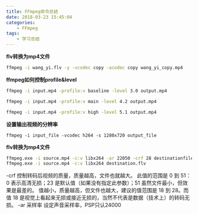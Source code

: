 ```yaml
---
title: FFmpeg命令总结
date: 2018-03-23 15:45:04
categories:
	- FFmpeg
tags:
	- 学习总结
---
```


**flv转换为mp4文件**
``` sh
ffmpeg -i wang_yi.flv -y -vcodec copy -acodec copy wang_yi_copy.mp4
```
<!-- more -->

**ffmpeg如何控制profile&level**
``` sh
ffmpeg -i input.mp4 -profile:v baseline -level 3.0 output.mp4

ffmpeg -i input.mp4 -profile:v main -level 4.2 output.mp4

ffmpeg -i input.mp4 -profile:v high -level 5.1 output.mp4
```

**设置输出视频的分辨率**
```
ffmpeg -i input_file -vcodec h264 -s 1280x720 output_file  
```

**flv转换为mp4文件**
``` sh
ffmpeg.exe -i source.mp4 -c:v libx264 -ar 22050 -crf 28 destinationfile.flv
ffmpeg.exe -i source.mp4 -c:v libx264 destination.flv
```
-crf 控制转码后视频的质量，质量越高，文件也就越大。
此值的范围是 0 到 51：0 表示高清无损；23 是默认值（如果没有指定此参数）；51 虽然文件最小，但效果是最差的。
值越小，质量越高，但文件也越大，建议的值范围是 18 到 28。而值 18 是视觉上看起来无损或接近无损的，当然不代表是数据（技术上）的转码无损。
-ar 采样率 设定声音采样率，PSP只认24000 
